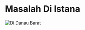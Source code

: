 # Masalah Di Istana

[![Di Danau Barat](images.danauu-barat.jpg)](https://youtube.com/clip/UgkxwctwZ8BHw5nmmg-6R44mTRPmbAh9YQlx)


